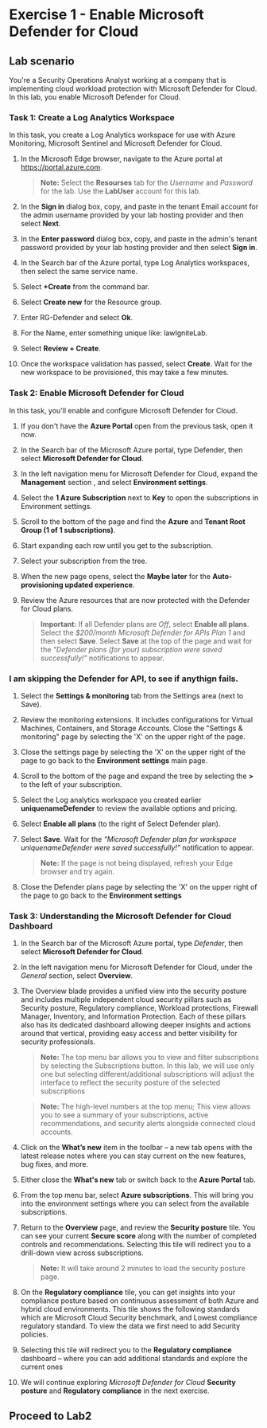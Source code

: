 
# Exercise 1 - Enable Microsoft Defender for Cloud

## Lab scenario

You're a Security Operations Analyst working at a company that is implementing cloud workload protection with Microsoft Defender for Cloud. In this lab, you enable Microsoft Defender for Cloud.

### Task 1: Create a Log Analytics Workspace

In this task, you create a Log Analytics workspace for use with Azure Monitoring, Microsoft Sentinel and Microsoft Defender for Cloud.

1. In the Microsoft Edge browser, navigate to the Azure portal at https://portal.azure.com.

    >**Note:** Select the **Resourses** tab for the *Username* and *Password* for the lab. Use the **LabUser** account for this lab.

1. In the **Sign in** dialog box, copy, and paste in the tenant Email account for the admin username provided by your lab hosting provider and then select **Next**.

1. In the **Enter password** dialog box, copy, and paste in the admin's tenant password provided by your lab hosting provider and then select **Sign in**.

1. In the Search bar of the Azure portal, type Log Analytics workspaces, then select the same service name.

1. Select **+Create** from the command bar.

1. Select **Create new** for the Resource group.

1. Enter RG-Defender and select **Ok**.

1. For the Name, enter something unique like: lawIgniteLab.

1. Select **Review + Create**.

1. Once the workspace validation has passed, select **Create**. Wait for the new workspace to be provisioned, this may take a few minutes.

### Task 2: Enable Microsoft Defender for Cloud

In this task, you'll enable and configure Microsoft Defender for Cloud.

1. If you don't have the **Azure Portal** open from the previous task, open it now.

1. In the Search bar of the Microsoft Azure portal, type Defender, then select **Microsoft Defender for Cloud**.

1. In the left navigation menu for Microsoft Defender for Cloud, expand the **Management** section , and select **Environment settings**.

1. Select the **1 Azure Subscription** next to **Key** to open the subscriptions in Environment settings.

1. Scroll to the bottom of the page and find the **Azure** and **Tenant Root Group (1 of 1 subscriptions)**.

1. Start expanding each row until you get to the subscription.

1. Select your subscription from the tree.

1. When the new page opens, select the **Maybe later** for the **Auto-provisioning updated experience**.

1. Review the Azure resources that are now protected with the Defender for Cloud plans.

    >**Important:** If all Defender plans are *Off*, select **Enable all plans**. Select the *$200/month Microsoft Defender for APIs Plan 1* and then select **Save**. Select **Save** at the top of the page and wait for the *"Defender plans (for your) subscription were saved successfully!"* notifications to appear.

### I am skipping the Defender for API, to see if anythign fails.

1. Select the **Settings & monitoring** tab from the Settings area (next to Save).

1. Review the monitoring extensions. It includes configurations for Virtual Machines, Containers, and Storage Accounts. Close the "Settings & monitoring" page by selecting the 'X' on the upper right of the page.

1. Close the settings page by selecting the 'X' on the upper right of the page to go back to the **Environment settings** main page.

1. Scroll to the bottom of the page and expand the tree by selecting the **>** to the left of your subscription.

1. Select the Log analytics workspace you created earlier **uniquenameDefender** to review the available options and pricing.

1. Select **Enable all plans** (to the right of Select Defender plan).

1. Select **Save**. Wait for the *"Microsoft Defender plan for workspace uniquenameDefender were saved successfully!"* notification to appear.

    >**Note:** If the page is not being displayed, refresh your Edge browser and try again.

1. Close the Defender plans page by selecting the 'X' on the upper right of the page to go back to the **Environment settings**

### Task 3: Understanding the Microsoft Defender for Cloud Dashboard

1. In the Search bar of the Microsoft Azure portal, type *Defender*, then select **Microsoft Defender for Cloud**.

1. In the left navigation menu for Microsoft Defender for Cloud, under the *General* section, select **Overview**.

1. The Overview blade provides a unified view into the security posture and includes multiple independent cloud security pillars such as Security posture, Regulatory compliance, Workload protections, Firewall Manager, Inventory, and Information Protection. Each of these pillars also has its dedicated dashboard allowing deeper insights and actions around that vertical, providing easy access and better visibility for security professionals.

    >**Note:** The top menu bar allows you to view and filter subscriptions by selecting the Subscriptions button. In this lab, we will use only one but selecting different/additional subscriptions will adjust the interface to reflect the security posture of the selected subscriptions

    >**Note:** The high-level numbers at the top menu; This view allows you to see a summary of your subscriptions, active recommendations, and security alerts alongside connected cloud accounts.

1. Click on the **What’s new** item in the toolbar – a new tab opens with the latest release notes where you can stay current on the new features, bug fixes, and more.

1. Either close the **What's new** tab or switch back to the **Azure Portal** tab.

1. From the top menu bar, select **Azure subscriptions**. This will bring you into the environment settings where you can select from the available subscriptions.

1. Return to the **Overview** page, and review the **Security posture** tile. You can see your current **Secure score** along with the number of completed controls and recommendations. Selecting this tile will redirect you to a drill-down view across subscriptions.

    >**Note:** It will take around 2 minutes to load the security posture page.

1. On the **Regulatory compliance** tile, you can get insights into your compliance posture based on continuous assessment of both Azure and hybrid cloud environments. This tile shows the following standards which are Microsoft Cloud Security benchmark, and Lowest compliance regulatory standard. To view the data we first need to add Security policies.

1. Selecting this tile will redirect you to the **Regulatory compliance** dashboard – where you can add additional standards and explore the current ones

1. We will continue exploring *Microsoft Defender for Cloud* **Security posture** and **Regulatory compliance** in the next exercise.

## Proceed to Lab2
